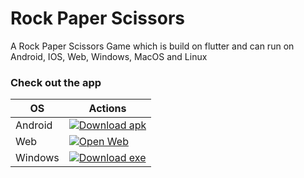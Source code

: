 # Rock Paper Scissors

A Rock Paper Scissors Game which is build on flutter and can run on Android, IOS, Web, Windows, MacOS and Linux

### Check out the app

| OS | Actions                                                                                                                                                              |
|----------|----------------------------------------------------------------------------------------------------------------------------------------------------------------------|
| Android   | [![Download apk](https://img.shields.io/badge/Download-apk-green)](https://github.com/srinivasa-dev/rock_paper_scissors/releases/download/1.0/rock_paper_scissors.apk) |
| Web   | [![Open Web](https://img.shields.io/badge/Open-web-orange)](https://rps.divcodes.in)                                                                                 |
| Windows | [![Download exe](https://img.shields.io/badge/Download-exe-blue)](https://github.com/srinivasa-dev/rock_paper_scissors/releases/download/1.0/rock_paper_scissors.exe)                 |